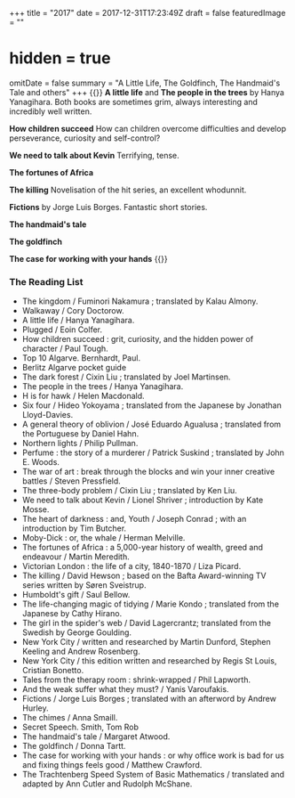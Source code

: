 +++
title =  "2017"
date = 2017-12-31T17:23:49Z
draft = false
featuredImage = ""
# hidden = true
omitDate = false
summary = "A Little Life, The Goldfinch, The Handmaid's Tale and others"
+++
{{<lead>}}
**A little life** and **The people in the trees** by Hanya Yanagihara. Both books are sometimes grim, always interesting and incredibly well written.

**How children succeed** How can children overcome difficulties and develop perseverance, curiosity and self-control?

**We need to talk about Kevin** Terrifying, tense.

**The fortunes of Africa** 

**The killing** Novelisation of the hit series, an excellent whodunnit.

**Fictions** by Jorge Luis Borges. Fantastic short stories.

**The handmaid's tale** 

**The goldfinch**

**The case for working with your hands**
{{</lead>}}
### The Reading List

* The kingdom / Fuminori Nakamura ; translated by Kalau Almony. 	
* Walkaway / Cory Doctorow. 
* A little life / Hanya Yanagihara. 	
* Plugged / Eoin Colfer. 	
* How children succeed : grit, curiosity, and the hidden power of character / Paul Tough. 
* Top 10 Algarve. 	Bernhardt, Paul.	
* Berlitz Algarve pocket guide 	
* The dark forest / Cixin Liu ; translated by Joel Martinsen. 
* The people in the trees / Hanya Yanagihara. 	
* H is for hawk / Helen Macdonald. 
* Six four / Hideo Yokoyama ; translated from the Japanese by Jonathan Lloyd-Davies. 	
* A general theory of oblivion / José Eduardo Agualusa ; translated from the Portuguese by Daniel Hahn. 
* Northern lights / Philip Pullman. 	
* Perfume : the story of a murderer / Patrick Suskind ; translated by John E. Woods. 	
* The war of art : break through the blocks and win your inner creative battles / Steven Pressfield. 
* The three-body problem / Cixin Liu ; translated by Ken Liu. 
* We need to talk about Kevin / Lionel Shriver ; introduction by Kate Mosse. 	
* The heart of darkness : and, Youth / Joseph Conrad ; with an introduction by Tim Butcher. 	
* Moby-Dick : or, the whale / Herman Melville. 
* The fortunes of Africa : a 5,000-year history of wealth, greed and endeavour / Martin Meredith. 
* Victorian London : the life of a city, 1840-1870 / Liza Picard. 
* The killing / David Hewson ; based on the Bafta Award-winning TV series written by Søren Sveistrup. 
* Humboldt's gift / Saul Bellow. 	
* The life-changing magic of tidying / Marie Kondo ; translated from the Japanese by Cathy Hirano. 
* The girl in the spider's web / David Lagercrantz; translated from the Swedish by George Goulding. 	
* New York City / written and researched by Martin Dunford, Stephen Keeling and Andrew Rosenberg. 
* New York City / this edition written and researched by Regis St Louis, Cristian Bonetto. 
* Tales from the therapy room : shrink-wrapped / Phil Lapworth. 
* And the weak suffer what they must? / Yanis Varoufakis. 	
* Fictions / Jorge Luis Borges ; translated with an afterword by Andrew Hurley. 	
* The chimes / Anna Smaill. 
* Secret Speech. 	Smith, Tom Rob
* The handmaid's tale / Margaret Atwood. 
* The goldfinch / Donna Tartt. 	
* The case for working with your hands : or why office work is bad for us and fixing things feels good / Matthew Crawford. 	
* The Trachtenberg Speed System of Basic Mathematics / translated and adapted by Ann Cutler and Rudolph McShane.